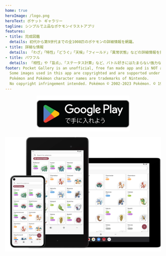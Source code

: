 ```yaml
---
home: true
heroImage: /logo.png
heroText: ポケット ギャラリー
tagline: シンプルで上品なポケモンイラストアプリ
features:
- title: 完成図鑑
  details: 初代から第9世代までの全1008匹のポケモンの詳細情報を網羅。
- title: 詳細な情報
  details: 「わざ」「特性」「どうぐ」「天候」「フィールド」「異常状態」などの詳細情報を提供します。
- title: パワフル
  details: 「相性」や「盲点」、「ステータス計算」など、バトル好きにはたまらない強力な機能。
footer: Pocket Gallery is an unofficial, free fan made app and is NOT affiliated, endorsed or supported by Nintendo, GAME FREAK or The Pokémon company in any way.
  Some images used in this app are copyrighted and are supported under fair use.
  Pokémon and Pokémon character names are trademarks of Nintendo. 
  No copyright infringement intended. Pokémon © 2002-2023 Pokémon. © 1995-2023 Nintendo/Creatures Inc./GAME FREAK Inc.
---
```

<a href="https://play.google.com/store/apps/details?id=com.eurekaffeine.pokedex">
<div align="center">
<img src="../.vuepress/public/google-play-badge-ja.png" alt="hero" style="width: 300px;"/>
</div>
</a>

![hero](../.vuepress/public/hero.png)